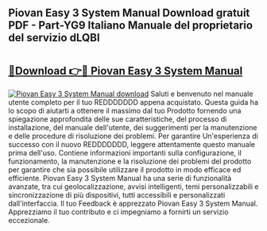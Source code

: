 ## Piovan Easy 3 System Manual Download gratuit PDF - Part-YG9 Italiano Manuale del proprietario del servizio dLQBI

# <h2><a href="http://dfck2da.blite.top/?on=Piovan+Easy+3+System+Manual">🔗Download 👉🔴 Piovan Easy 3 System Manual</a></h2>

[![Piovan Easy 3 System Manual download](https://i.imgur.com/lujVjoI.png)](http://dfck2da.blite.top/?on=Piovan+Easy+3+System+Manual)
Saluti e benvenuto nel manuale utente completo per il tuo REDDDDDDD appena acquistato. Questa guida ha lo scopo di aiutarti a ottenere il massimo dal tuo Prodotto fornendo una spiegazione approfondita delle sue caratteristiche, del processo di installazione, del manuale dell'utente, dei suggerimenti per la manutenzione e delle procedure di risoluzione dei problemi. Per garantire Un'esperienza di successo con il nuovo REDDDDDDD, leggere attentamente questo manuale prima dell'uso. Contiene informazioni importanti sulla configurazione, il funzionamento, la manutenzione e la risoluzione dei problemi del prodotto per garantire che sia possibile utilizzare il prodotto in modo efficace ed efficiente. Piovan Easy 3 System Manual ha una serie di funzionalità avanzate, tra cui geolocalizzazione, avvisi intelligenti, temi personalizzabili e sincronizzazione di più dispositivi, tutti accessibili e personalizzati dall'interfaccia. Il tuo Feedback è apprezzato Piovan Easy 3 System Manual. Apprezziamo il tuo contributo e ci impegniamo a fornirti un servizio eccezionale.
